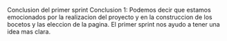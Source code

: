 Conclusion del primer sprint
Conclusion 1: Podemos decir que estamos emocionados por la realizacion del proyecto y en la construccion de los bocetos y las eleccion de la pagina. El primer sprint nos ayudo a tener una idea mas clara.
